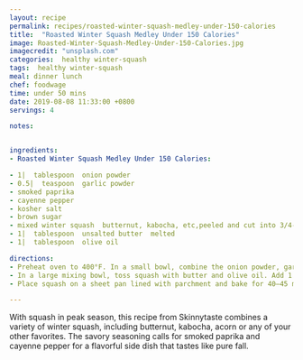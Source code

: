 ```yaml
---
layout: recipe
permalink: recipes/roasted-winter-squash-medley-under-150-calories
title:  "Roasted Winter Squash Medley Under 150 Calories"
image: Roasted-Winter-Squash-Medley-Under-150-Calories.jpg
imagecredit: "unsplash.com"
categories:  healthy winter-squash
tags:  healthy winter-squash
meal: dinner lunch
chef: foodwage
time: under 50 mins
date: 2019-08-08 11:33:00 +0800
servings: 4

notes:


ingredients:
- Roasted Winter Squash Medley Under 150 Calories:

- 1|  tablespoon  onion powder
- 0.5|  teaspoon  garlic powder
- smoked paprika
- cayenne pepper
- kosher salt
- brown sugar
- mixed winter squash  butternut, kabocha, etc,peeled and cut into 3/4-inch cubes
- 1|  tablespoon  unsalted butter  melted
- 1|  tablespoon  olive oil

directions:
- Preheat oven to 400°F. In a small bowl, combine the onion powder, garlic powder, smoked paprika, cayenne, salt and brown sugar.
- In a large mixing bowl, toss squash with butter and olive oil. Add 1 tablespoon (15 ml) of the spice mixture to the bowl and toss well to coat.
- Place squash on a sheet pan lined with parchment and bake for 40–45 minutes, tossing every 15 minutes, to allow for even browning. Finish by sprinkling with 1 1/2 (7.3 ml) teaspoons additional spice mixture. Toss gently to coat and serve hot.

---
```


With squash in peak season, this recipe from Skinnytaste combines a variety of winter squash, including butternut, kabocha, acorn or any of your other favorites. The savory seasoning calls for smoked paprika and cayenne pepper for a flavorful side dish that tastes like pure fall.